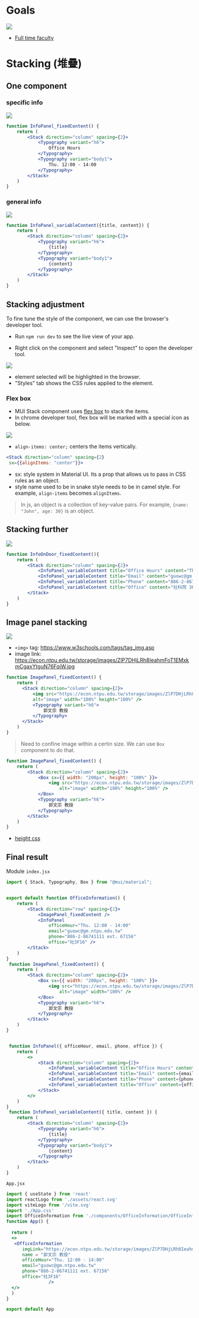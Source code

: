
# Goals 

[![](../img/officeInfo.png) ](https://www.figma.com/file/79Qn6m4sEy7CE8Z30OS80h/lecture-notes?type=design&node-id=17-19&mode=design&t=GFFJkKeslmAAz6Kt-4)


  - [Full time faculty](https://econ.ntpu.edu.tw/en/teachers/5)


# Stacking (堆疊)

## One component

### specific info

[![](../img/specific%20info.png)](https://www.figma.com/file/79Qn6m4sEy7CE8Z30OS80h/lecture-notes?type=design&node-id=24-49&mode=design&t=GFFJkKeslmAAz6Kt-4)

```jsx
function InfoPanel_fixedContent() {
    return (
        <Stack direction="column" spacing={2}>
            <Typography variant="h6">
                Office Hours
            </Typography>
            <Typography variant="body1">
                Thu. 12:00 - 14:00
            </Typography>
        </Stack>
    )
}
```

### general info

[![](../img/general%20info.png)](https://www.figma.com/file/79Qn6m4sEy7CE8Z30OS80h/lecture-notes?type=design&node-id=24-50&mode=design&t=GFFJkKeslmAAz6Kt-4)

```jsx
function InfoPanel_variableContent({title, content}) {
    return (
        <Stack direction="column" spacing={2}>
            <Typography variant="h6">
                {title}
            </Typography>
            <Typography variant="body1">
                {content}
            </Typography>
        </Stack>
    )
}
```

## Stacking adjustment

To fine tune the style of the component, we can use the browser's developer tool.

- Run `npm run dev` to see the live view of your app. 

- Right click on the component and select "Inspect" to open the developer tool.

![](../img/stacking%20adjustment.png)

- element selected will be highlighted in the browser.  
- "Styles" tab shows the CSS rules applied to the element.

### Flex box

- MUI Stack component uses [flex box](https://css-tricks.com/snippets/css/a-guide-to-flexbox/) to stack the items.   
- In chrome developer tool, flex box will be marked with a special icon as below.  

![](../img/display%20flex.png)

- `align-items: center;` centers the items vertically.

```jsx
<Stack direction="column" spacing={2}
 sx={{alignItems: "center"}}>
```

  * sx: style system in Material UI. Its a prop that allows us to pass in CSS rules as an object.
  * style name used to be in snake style needs to be in camel style. For example, `align-items` becomes `alignItems`.

> In js, an object is a collection of key-value pairs. For example, `{name: "John", age: 30}` is an object.
>

## Stacking further

![](../img/stacking%20further.png)

```jsx
function InfoOnDoor_fixedContent(){
    return (
        <Stack direction="column" spacing={2}>
            <InfoPanel_variableContent title="Office Hours" content="Thu. 12:00 - 14:00" />
            <InfoPanel_variableContent title="Email" content="guowc@gm.ntpu.edu.tw" />
            <InfoPanel_variableContent title="Phone" content="886-2-86741111#66100" />  
            <InfoPanel_variableContent title="Office" content="社科院 3F16" />
        </Stack>
    )
}
```

## Image panel stacking

![](../img/image%20panel.png)
  
  - `<img>` tag: <https://www.w3schools.com/tags/tag_img.asp>  
  - image link: <https://econ.ntpu.edu.tw/storage/images/ZlP7DHjLRh8IeahmFoT1EMxkmCgaxYtguN76FqiW.jpg>

```jsx
function ImagePanel_fixedContent() {
    return (
      <Stack direction="column" spacing={2}>
          <img src="https://econ.ntpu.edu.tw/storage/images/ZlP7DHjLRh8IeahmFoT1EMxkmCgaxYtguN76FqiW.jpg" 
          alt="image" width="100%" height="100%" />
          <Typography variant="h6">
              郭文宗 教授
          </Typography>
      </Stack>
    )
}

```

> Need to confine image within a certin size. We can use `Box` component to do that.

```jsx
function ImagePanel_fixedContent() {
    return (
        <Stack direction="column" spacing={2}>
            <Box sx={{ width: "200px", height: "100%" }}>
                <img src="https://econ.ntpu.edu.tw/storage/images/ZlP7DHjLRh8IeahmFoT1EMxkmCgaxYtguN76FqiW.jpg"
                    alt="image" width="100%" height="100%" />
            </Box>
            <Typography variant="h6">
                郭文宗 教授
            </Typography>
        </Stack>
    )
}
```

  - [height css](https://developer.mozilla.org/en-US/docs/Web/CSS/height)

## Final result

Module `index.jsx`

```jsx
import { Stack, Typography, Box } from "@mui/material";


export default function OfficeInformation() {
    return (
        <Stack direction="row" spacing={2}>
            <ImagePanel_fixedContent />
            <InfoPanel
                officeHour="Thu. 12:00 - 14:00"
                email="guowc@gm.ntpu.edu.tw"
                phone="886-2-86741111 ext. 67156"
                office="社3F16" />
        </Stack>
    )
}
 function ImagePanel_fixedContent() {
    return (
        <Stack direction="column" spacing={2}>
            <Box sx={{ width: "200px", height: "100%" }}>
                <img src="https://econ.ntpu.edu.tw/storage/images/ZlP7DHjLRh8IeahmFoT1EMxkmCgaxYtguN76FqiW.jpg"
                    alt="image" width="100%" />
            </Box>
            <Typography variant="h6">
                郭文宗 教授
            </Typography>
        </Stack>
    )
}


 function InfoPanel({ officeHour, email, phone, office }) {
    return (
        <>
            <Stack direction="column" spacing={2}>
                <InfoPanel_variableContent title="Office Hours" content={officeHour} />
                <InfoPanel_variableContent title="Email" content={email} />
                <InfoPanel_variableContent title="Phone" content={phone} />
                <InfoPanel_variableContent title="Office" content={office} />
            </Stack>
        </>
    )
}
 function InfoPanel_variableContent({ title, content }) {
    return (
        <Stack direction="column" spacing={2}>
            <Typography variant="h6">
                {title}
            </Typography>
            <Typography variant="body1">
                {content}
            </Typography>
        </Stack>
    )
}
```

`App.jsx`

```jsx
import { useState } from 'react'
import reactLogo from './assets/react.svg'
import viteLogo from '/vite.svg'
import './App.css'
import OfficeInformation from './components/OfficeInformation/OfficeInfo.jsx'
function App() {
  
  return (
  <>
   <OfficeInformation
      imgLink="https://econ.ntpu.edu.tw/storage/images/ZlP7DHjLRh8IeahmFoT1EMxkmCgaxYtguN76FqiW.jpg"
      name = "郭文宗 教授"
      officeHour="Thu. 12:00 - 14:00"
      email="guowc@gm.ntpu.edu.tw"
      phone="886-2-86741111 ext. 67156"
      office="社3F16"          
                />
  </>
  )
}

export default App

```